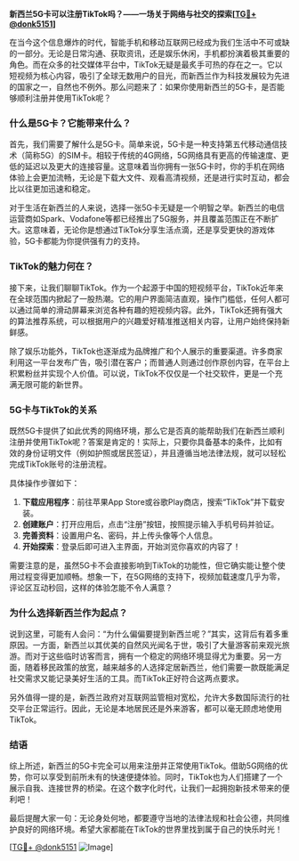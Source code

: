 **新西兰5G卡可以注册TikTok吗？——一场关于网络与社交的探索[[TG💪+ @donk5151](https://t.me/s/donk5151)]**

在当今这个信息爆炸的时代，智能手机和移动互联网已经成为我们生活中不可或缺的一部分。无论是日常沟通、获取资讯，还是娱乐休闲，手机都扮演着极其重要的角色。而在众多的社交媒体平台中，TikTok无疑是最炙手可热的存在之一。它以短视频为核心内容，吸引了全球无数用户的目光，而新西兰作为科技发展较为先进的国家之一，自然也不例外。那么问题来了：如果你使用新西兰的5G卡，是否能够顺利注册并使用TikTok呢？

### **什么是5G卡？它能带来什么？**

首先，我们需要了解什么是5G卡。简单来说，5G卡是一种支持第五代移动通信技术（简称5G）的SIM卡。相较于传统的4G网络，5G网络具有更高的传输速度、更低的延迟以及更大的连接容量。这意味着当你拥有一张5G卡时，你的手机在网络体验上会更加流畅，无论是下载大文件、观看高清视频，还是进行实时互动，都会比以往更加迅速和稳定。

对于生活在新西兰的人来说，选择一张5G卡无疑是一个明智之举。新西兰的电信运营商如Spark、Vodafone等都已经推出了5G服务，并且覆盖范围正在不断扩大。这意味着，无论你是想通过TikTok分享生活点滴，还是享受更快的游戏体验，5G卡都能为你提供强有力的支持。

### **TikTok的魅力何在？**

接下来，让我们聊聊TikTok。作为一个起源于中国的短视频平台，TikTok近年来在全球范围内掀起了一股热潮。它的用户界面简洁直观，操作门槛低，任何人都可以通过简单的滑动屏幕来浏览各种有趣的短视频内容。此外，TikTok还拥有强大的算法推荐系统，可以根据用户的兴趣爱好精准推送相关内容，让用户始终保持新鲜感。

除了娱乐功能外，TikTok也逐渐成为品牌推广和个人展示的重要渠道。许多商家利用这一平台发布广告，吸引潜在客户；而普通人则通过创作原创内容，在平台上积累粉丝并实现个人价值。可以说，TikTok不仅仅是一个社交软件，更是一个充满无限可能的新世界。

### **5G卡与TikTok的关系**

既然5G卡提供了如此优秀的网络环境，那么它是否真的能帮助我们在新西兰顺利注册并使用TikTok呢？答案是肯定的！实际上，只要你具备基本的条件，比如有效的身份证明文件（例如护照或居民签证），并且遵循当地法律法规，就可以轻松完成TikTok账号的注册流程。

具体操作步骤如下：
1. **下载应用程序**：前往苹果App Store或谷歌Play商店，搜索“TikTok”并下载安装。
2. **创建账户**：打开应用后，点击“注册”按钮，按照提示输入手机号码并验证。
3. **完善资料**：设置用户名、密码，并上传头像等个人信息。
4. **开始探索**：登录后即可进入主界面，开始浏览你喜欢的内容了！

需要注意的是，虽然5G卡不会直接影响到TikTok的功能性，但它确实能让整个使用过程变得更加顺畅。想象一下，在5G网络的支持下，视频加载速度几乎为零，评论区互动秒回，这样的体验怎能不令人满意？

### **为什么选择新西兰作为起点？**

说到这里，可能有人会问：“为什么偏偏要提到新西兰呢？”其实，这背后有着多重原因。一方面，新西兰以其优美的自然风光闻名于世，吸引了大量游客前来观光旅游。而对于这些临时访客而言，拥有一个稳定的网络环境显得尤为重要。另一方面，随着移民政策的放宽，越来越多的人选择定居新西兰，他们需要一款既能满足社交需求又能记录美好生活的工具。而TikTok正好符合这两点要求。

另外值得一提的是，新西兰政府对互联网监管相对宽松，允许大多数国际流行的社交平台正常运行。因此，无论是本地居民还是外来游客，都可以毫无顾虑地使用TikTok。

### **结语**

综上所述，新西兰的5G卡完全可以用来注册并正常使用TikTok。借助5G网络的优势，你可以享受到前所未有的快速便捷体验。同时，TikTok也为人们搭建了一个展示自我、连接世界的桥梁。在这个数字化时代，让我们一起拥抱新技术带来的便利吧！

最后提醒大家一句：无论身处何地，都要遵守当地的法律法规和社会公德，共同维护良好的网络环境。希望大家都能在TikTok的世界里找到属于自己的快乐时光！

[[TG💪+ @donk5151](https://t.me/s/donk5151) ![Image](https://i.postimg.cc/rwNCRYN7/Snipaste-2025-04-30-17-27-05.png)]